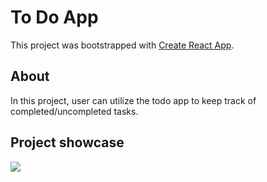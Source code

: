 # To Do App

This project was bootstrapped with [Create React App](https://github.com/facebook/create-react-app).

## About

In this project, user can utilize the todo app to keep track of completed/uncompleted tasks.


## Project showcase

<img src="http://g.recordit.co/M6lSZLFKSy.gif">
